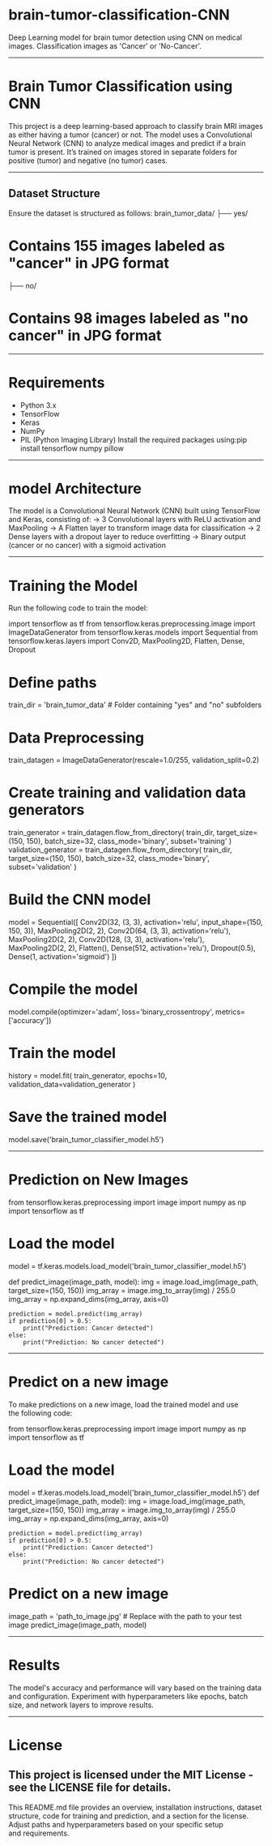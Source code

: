 # brain-tumor-classification-CNN
Deep Learning model for brain tumor detection using CNN on medical images. Classification images as 'Cancer' or 'No-Cancer'.

---------------------------------------------------------------------------------------------

# Brain Tumor Classification using CNN

This project is a deep learning-based approach to classify brain MRI images as either having a tumor (cancer) or not. The model uses a Convolutional Neural Network (CNN) to analyze medical images and predict if a brain tumor is present. It’s trained on images stored in separate folders for positive (tumor) and negative (no tumor) cases.

-----------------------------------------------------------------------------------------------
## Dataset Structure
Ensure the dataset is structured as follows:
brain_tumor_data/ ├── yes/       
# Contains 155 images labeled as "cancer" in JPG format 
├── no/        
# Contains 98 images labeled as "no cancer" in JPG format

-----------------------------------------------------------------------------------------------
# Requirements
- Python 3.x
- TensorFlow
- Keras
- NumPy
- PIL (Python Imaging Library)
Install the required packages using:pip install tensorflow numpy pillow

----------------------------------------------------------------------------------------------

# model Architecture
The model is a Convolutional Neural Network (CNN) built using TensorFlow and Keras, consisting of:
-> 3 Convolutional layers with ReLU activation and MaxPooling
-> A Flatten layer to transform image data for classification
-> 2 Dense layers with a dropout layer to reduce overfitting
-> Binary output (cancer or no cancer) with a sigmoid activation

-------------------------------------------------------------------------------------------
# Training the Model
Run the following code to train the model:

import tensorflow as tf
from tensorflow.keras.preprocessing.image import ImageDataGenerator
from tensorflow.keras.models import Sequential
from tensorflow.keras.layers import Conv2D, MaxPooling2D, Flatten, Dense, Dropout
# Define paths
train_dir = 'brain_tumor_data'  # Folder containing "yes" and "no" subfolders
# Data Preprocessing
train_datagen = ImageDataGenerator(rescale=1.0/255, validation_split=0.2)
# Create training and validation data generators
train_generator = train_datagen.flow_from_directory(
    train_dir,
    target_size=(150, 150),
    batch_size=32,
    class_mode='binary',
    subset='training'
)
validation_generator = train_datagen.flow_from_directory(
    train_dir,
    target_size=(150, 150),
    batch_size=32,
    class_mode='binary',
    subset='validation'
)
# Build the CNN model
model = Sequential([
    Conv2D(32, (3, 3), activation='relu', input_shape=(150, 150, 3)),
    MaxPooling2D(2, 2),
    Conv2D(64, (3, 3), activation='relu'),
    MaxPooling2D(2, 2),
    Conv2D(128, (3, 3), activation='relu'),
    MaxPooling2D(2, 2),
    Flatten(),
    Dense(512, activation='relu'),
    Dropout(0.5),
    Dense(1, activation='sigmoid')
])
# Compile the model
model.compile(optimizer='adam', loss='binary_crossentropy', metrics=['accuracy'])
# Train the model
history = model.fit(
    train_generator,
    epochs=10,
    validation_data=validation_generator
)
# Save the trained model
model.save('brain_tumor_classifier_model.h5')

-----------------------------------------------------------------------------------------

# Prediction on New Images
from tensorflow.keras.preprocessing import image
import numpy as np
import tensorflow as tf

# Load the model
model = tf.keras.models.load_model('brain_tumor_classifier_model.h5')

def predict_image(image_path, model):
    img = image.load_img(image_path, target_size=(150, 150))
    img_array = image.img_to_array(img) / 255.0
    img_array = np.expand_dims(img_array, axis=0)

    prediction = model.predict(img_array)
    if prediction[0] > 0.5:
        print("Prediction: Cancer detected")
    else:
        print("Prediction: No cancer detected")


-----------------------------------------------------------------------------------------------
# Predict on a new image
To make predictions on a new image, load the trained model and use the following code:

from tensorflow.keras.preprocessing import image
import numpy as np
import tensorflow as tf
# Load the model
model = tf.keras.models.load_model('brain_tumor_classifier_model.h5')
def predict_image(image_path, model):
    img = image.load_img(image_path, target_size=(150, 150))
    img_array = image.img_to_array(img) / 255.0
    img_array = np.expand_dims(img_array, axis=0)

    prediction = model.predict(img_array)
    if prediction[0] > 0.5:
        print("Prediction: Cancer detected")
    else:
        print("Prediction: No cancer detected")
# Predict on a new image
image_path = 'path_to_image.jpg'  # Replace with the path to your test image
predict_image(image_path, model)

-----------------------------------------------------------------------------------------------
# Results

The model's accuracy and performance will vary based on the training data and configuration. Experiment with hyperparameters like epochs, batch size, and network layers to improve results.

-----------------------------------------------------------------------------------------------
# License
This project is licensed under the MIT License - see the LICENSE file for details.
---
This README.md file provides an overview, installation instructions, dataset structure, code for training and prediction, and a section for the license. Adjust paths and hyperparameters based on your specific setup and requirements.
